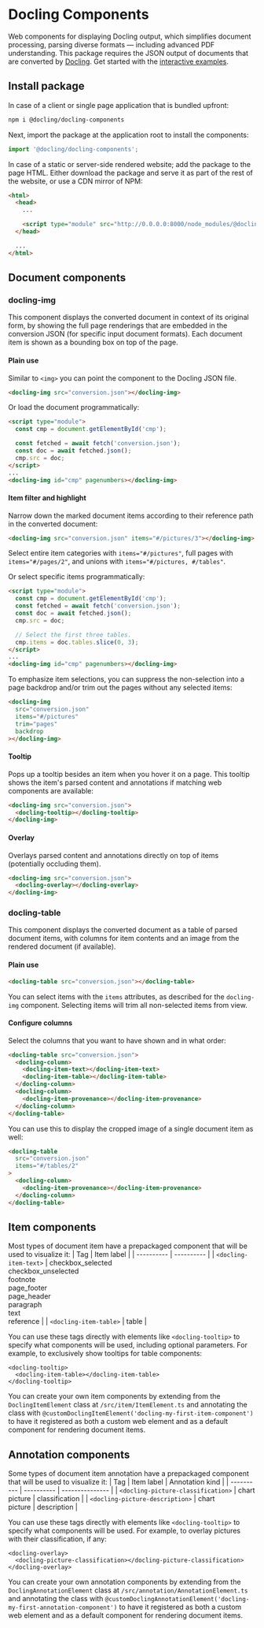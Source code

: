 # Docling Components

Web components for displaying Docling output, which simplifies document processing, parsing diverse formats — including advanced PDF understanding. This package requires the JSON output of documents that are converted by [Docling](https://docling.io). Get started with the [interactive examples](https://docling-project.github.io/docling-ts/examples).

## Install package

In case of a client or single page application that is bundled upfront:

```sh
npm i @docling/docling-components
```

Next, import the package at the application root to install the components:

```ts
import '@docling/docling-components';
```

In case of a static or server-side rendered website; add the package to the page HTML.
Either download the package and serve it as part of the rest of the website, or use a CDN mirror of NPM:

```html
<html>
  <head>
    ...

    <script type="module" src="http://0.0.0.0:8000/node_modules/@docling/docling-components/dist/index.es.js" />
  </head>

  ...
</html>
```

## Document components

### docling-img

This component displays the converted document in context of its original form, by showing the full page renderings that are embedded in the conversion JSON (for specific input document formats). Each document item is shown as a bounding box on top of the page.

#### Plain use

Similar to `<img>` you can point the component to the Docling JSON file.

```html
<docling-img src="conversion.json"></docling-img>
```

Or load the document programmatically:

```html
<script type="module">
  const cmp = document.getElementById('cmp');

  const fetched = await fetch('conversion.json');
  const doc = await fetched.json();
  cmp.src = doc;
</script>
...
<docling-img id="cmp" pagenumbers></docling-img>
```

#### Item filter and highlight

Narrow down the marked document items according to their reference path in the converted document:

```html
<docling-img src="conversion.json" items="#/pictures/3"></docling-img>
```

Select entire item categories with `items="#/pictures"`, full pages with `items="#/pages/2"`, and unions with `items="#/pictures, #/tables"`.

Or select specific items programmatically:

```html
<script type="module">
  const cmp = document.getElementById('cmp');
  const fetched = await fetch('conversion.json');
  const doc = await fetched.json();
  cmp.src = doc;

  // Select the first three tables.
  cmp.items = doc.tables.slice(0, 3);
</script>
...
<docling-img id="cmp" pagenumbers></docling-img>
```

To emphasize item selections, you can suppress the non-selection into a page backdrop and/or trim out the pages without any selected items:

```html
<docling-img
  src="conversion.json"
  items="#/pictures"
  trim="pages"
  backdrop
></docling-img>
```

#### Tooltip

Pops up a tooltip besides an item when you hover it on a page. This tooltip shows the item's parsed content and annotations if matching web components are available:

```html
<docling-img src="conversion.json">
  <docling-tooltip></docling-tooltip>
</docling-img>
```

#### Overlay

Overlays parsed content and annotations directly on top of items (potentially occluding them).

```html
<docling-img src="conversion.json">
  <docling-overlay></docling-overlay>
</docling-img>
```

### docling-table

This component displays the converted document as a table of parsed document items, with columns for item contents and an image from the rendered document (if available).

#### Plain use

```html
<docling-table src="conversion.json"></docling-table>
```

You can select items with the `items` attributes, as described for the `docling-img` component. Selecting items will trim all non-selected items from view.

#### Configure columns

Select the columns that you want to have shown and in what order:

```html
<docling-table src="conversion.json">
  <docling-column>
    <docling-item-text></docling-item-text>
    <docling-item-table></docling-item-table>
  </docling-column>
  <docling-column>
    <docling-item-provenance></docling-item-provenance>
  </docling-column>
</docling-table>
```

You can use this to display the cropped image of a single document item as well:

```html
<docling-table
  src="conversion.json"
  items="#/tables/2"
>
  <docling-column>
    <docling-item-provenance></docling-item-provenance>
  </docling-column>
</docling-table>
```

## Item components
Most types of document item have a prepackaged component that will be used to visualize it:
| Tag        | Item label |
| ---------- | ---------- |
| `<docling-item-text>` | checkbox_selected<br /> checkbox_unselected<br /> footnote<br /> page_footer<br /> page_header<br /> paragraph<br /> text<br /> reference |
| `<docling-item-table>` | table |

You can use these tags directly with elements like `<docling-tooltip>` to specify what components will be used, including optional parameters. For example, to exclusively show tooltips for table components:
```
<docling-tooltip>
  <docling-item-table></docling-item-table>
</docling-tooltip>
```

You can create your own item components by extending from the `DoclingItemElement` class at `/src/item/ItemElement.ts` and annotating the class with `@customDoclingItemElement('docling-my-first-item-component')` to have it registered as both a custom web element and as a default component for rendering document items.

## Annotation components
Some types of document item annotation have a prepackaged component that will be used to visualize it:
| Tag        | Item label | Annotation kind |
| ---------- | ---------- | --------------- |
| `<docling-picture-classification>` | chart <br /> picture | classification |
| `<docling-picture-description>` | chart <br /> picture | description  |

You can use these tags directly with elements like `<docling-tooltip>` to specify what components will be used. For example, to overlay pictures with their classification, if any:
```
<docling-overlay>
  <docling-picture-classification></docling-picture-classification>
</docling-overlay>
```

You can create your own annotation components by extending from the `DoclingAnnotationElement` class at `/src/annotation/AnnotationElement.ts` and annotating the class with `@customDoclingAnnotationElement('docling-my-first-annotation-component')` to have it registered as both a custom web element and as a default component for rendering document items.

